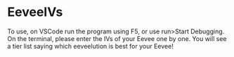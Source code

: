# EeveeIVs
To use, on VSCode run the program using F5, or use run>Start Debugging.
On the terminal, please enter the IVs of your Eevee one by one.
You will see a tier list saying which eeveelution is best for your Eevee!

